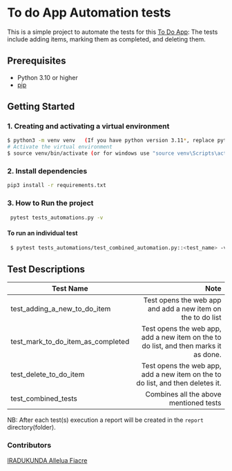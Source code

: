 # To do App Automation tests

This is a simple project to automate the tests for this [To Do App](https://qa-test-todo-fa6994894c02.herokuapp.com/):
The tests include adding items, marking them as completed, and deleting them.

## Prerequisites

- Python 3.10 or higher
- [pip](https://pip.pypa.io/en/stable/installation/)

## Getting Started

### 1. Creating and activating a virtual environment
```sh
$ python3 -m venv venv   (If you have python version 3.11*, replace python3 with python3.11)
# Activate the virtual environment
$ source venv/bin/activate (or for windows use "source venv\Scripts\activate")
```

### 2. Install dependencies
```sh
pip3 install -r requirements.txt
```

### 3. How to Run the project
```sh
 pytest tests_automations.py -v
```
#### To run an individual test
```sh
 $ pytest tests_automations/test_combined_automation.py::<test_name> -v
```

## Test Descriptions

| Test Name                         |                                                                                 Note |
|-----------------------------------|-------------------------------------------------------------------------------------:|
| test_adding_a_new_to_do_item      |                          Test opens the web app and add a new item on the to do list |
| test_mark_to_do_item_as_completed | Test opens the web app, add a new item on the to do list, and then marks it as done. |
| test_delete_to_do_item            |       Test opens the web app, add a new item on the to do list, and then deletes it. |
| test_combined_tests               |                                               Combines all the above mentioned tests |

NB: After each test(s) execution a report will be created in the `report` directory(folder).

### Contributors
[IRADUKUNDA Allelua Fiacre](https://github.com/irfiacre)
